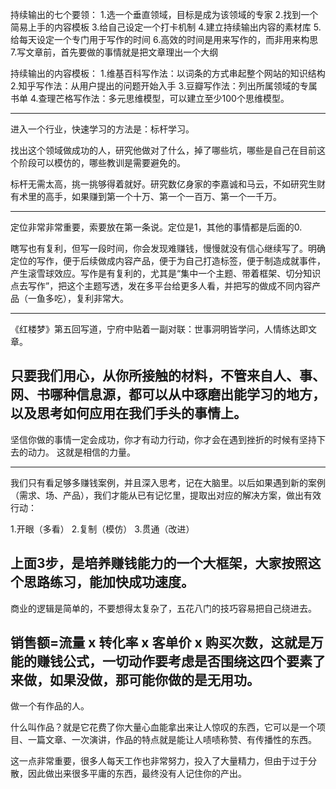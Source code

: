 
持续输出的七个要领：
1.选一个垂直领域，目标是成为该领域的专家
2.找到一个简易上手的内容模板
3.给自己设定一个打卡机制
4.建立持续输出内容的素材库
5.给每天设定一个专门用于写作的时间
6.高效的时间是用来写作的，而非用来构思
7.写文章前，首先要做的事情就是把文章理出一个大纲

持续输出的内容模板：
1.维基百科写作法：以词条的方式串起整个网站的知识结构
2.知乎写作法：从用户提出的问题开始入手
3.豆瓣写作法：列出所属领域的专属书单
4.查理芒格写作法：多元思维模型，可以建立至少100个思维模型。


---
进入一个行业，快速学习的方法是：标杆学习。

找出这个领域做成功的人，研究他做对了什么，掉了哪些坑，哪些是自己在目前这个阶段可以模仿的，哪些教训是需要避免的。

标杆无需太高，挑一挑够得着就好。研究数亿身家的李嘉诚和马云，不如研究生财有术里的高手，如果赚到第一个十万、第一个一百万、第一个一千万。

---
定位非常非常重要，索要放在第一条说。定位是1，其他的事情都是后面的0.

瞎写也有复利，但写一段时间，你会发现难赚钱，慢慢就没有信心继续写了。明确定位的写作，便于后续做成内容产品，便于为自己打造标签，便于制造成就事件，产生滚雪球效应。写作是有复利的，尤其是“集中一个主题、带着框架、切分知识点去写作”，把这个主题写透，发在多平台给更多人看，并把写的做成不同内容产品（一鱼多吃），复利非常大。

---
《红楼梦》第五回写道，宁府中贴着一副对联：世事洞明皆学问，人情练达即文章。

只要我们用心，从你所接触的材料，不管来自人、事、网、书哪种信息源，都可以从中琢磨出能学习的地方，以及思考如何应用在我们手头的事情上。
---
坚信你做的事情一定会成功，你才有动力行动，你才会在遇到挫折的时候有坚持下去的动力。
这就是相信的力量。

---
我们只有看足够多赚钱案例，并且深入思考，记在大脑里。以后如果遇到新的案例（需求、场、产品），我们才能从已有记忆里，提取出对应的解决方案，做出有效行动：

1.开眼（多看）
2.复制（模仿）
3.贯通（改进）

上面3步，是培养赚钱能力的一个大框架，大家按照这个思路练习，能加快成功速度。
---
商业的逻辑是简单的，不要想得太复杂了，五花八门的技巧容易把自己绕进去。

销售额=流量 x 转化率 x 客单价 x 购买次数，这就是万能的赚钱公式，一切动作要考虑是否围绕这四个要素了来做，如果没做，那可能你做的是无用功。
---
做一个有作品的人。

什么叫作品？就是它花费了你大量心血能拿出来让人惊叹的东西，它可以是一个项目、一篇文章、一次演讲，作品的特点就是能让人啧啧称赞、有传播性的东西。

这一点非常重要，很多人每天工作也非常努力，投入了大量精力，但由于过于分散，因此做出来很多平庸的东西，最终没有人记住你的产出。

